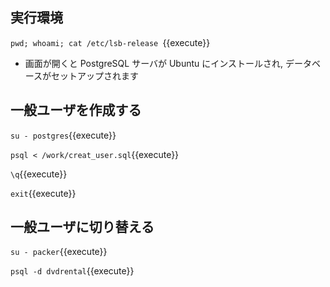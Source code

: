 ## 実行環境

`pwd; whoami; cat /etc/lsb-release `{{execute}}

- 画面が開くと PostgreSQL サーバが Ubuntu にインストールされ, データベースがセットアップされます


## 一般ユーザを作成する

`su - postgres`{{execute}}

`psql < /work/creat_user.sql`{{execute}}

`\q`{{execute}}

`exit`{{execute}}

## 一般ユーザに切り替える

`su - packer`{{execute}}

`psql -d dvdrental`{{execute}}
